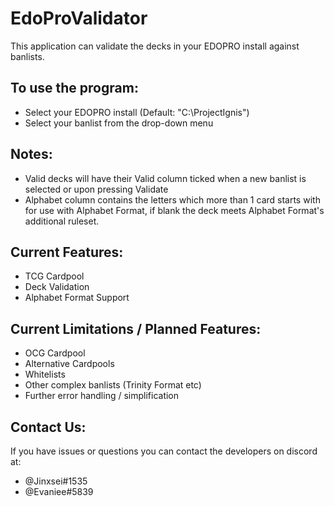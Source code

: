# EdoProValidator

This application can validate the decks in your EDOPRO install against banlists.  
  
To use the program:  
-------------------
 - Select your EDOPRO install (Default: "C:\ProjectIgnis")  
 - Select your banlist from the drop-down menu  
  
Notes:  
------
 - Valid decks will have their Valid column ticked when a new banlist is selected or upon pressing Validate  
 - Alphabet column contains the letters which more than 1 card starts with for use with Alphabet Format, if blank the deck meets Alphabet Format's additional ruleset.  
  
Current Features:  
-----------------
- TCG Cardpool  
- Deck Validation  
- Alphabet Format Support  
  
Current Limitations / Planned Features:  
---------------------------------------
 - OCG Cardpool  
 - Alternative Cardpools  
 - Whitelists  
 - Other complex banlists (Trinity Format etc)  
 - Further error handling / simplification  
  
Contact Us:  
-----------
If you have issues or questions you can contact the developers on discord at:  
 - @Jinxsei#1535  
 - @Evaniee#5839
